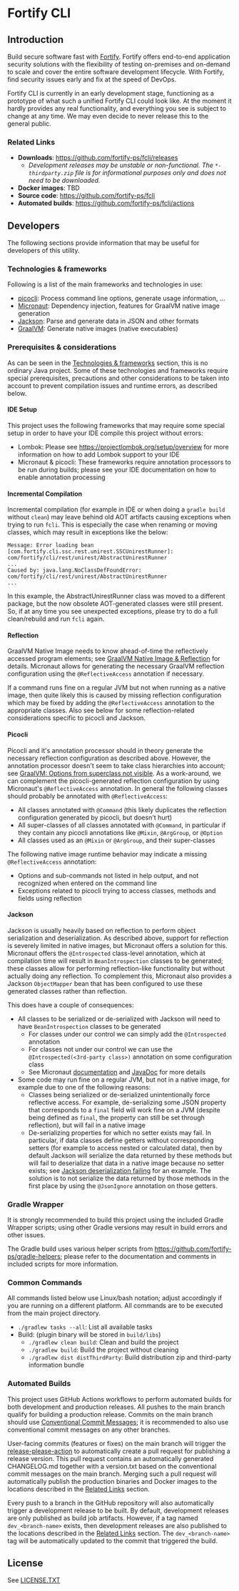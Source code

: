 <x-tag-head>
<x-tag-meta http-equiv="X-UA-Compatible" content="IE=edge"/>

<x-tag-script language="JavaScript"><!--
<X-INCLUDE url="https://cdn.jsdelivr.net/gh/highlightjs/cdn-release@10.0.0/build/highlight.min.js"/>
--></x-tag-script>

<x-tag-script language="JavaScript"><!--
<X-INCLUDE url="https://ajax.googleapis.com/ajax/libs/jquery/3.4.1/jquery.min.js" />
--></x-tag-script>

<x-tag-script language="JavaScript"><!--
<X-INCLUDE url="${gradleHelpersLocation}/spa_readme.js" />
--></x-tag-script>

<x-tag-style><!--
<X-INCLUDE url="https://cdn.jsdelivr.net/gh/highlightjs/cdn-release@10.0.0/build/styles/github.min.css" />
--></x-tag-style>

<x-tag-style><!--
<X-INCLUDE url="${gradleHelpersLocation}/spa_readme.css" />
--></x-tag-style>
</x-tag-head>

# Fortify CLI

## Introduction

Build secure software fast with [Fortify](https://www.microfocus.com/en-us/solutions/application-security). Fortify offers end-to-end application security solutions with the flexibility of testing on-premises and on-demand to scale and cover the entire software development lifecycle.  With Fortify, find security issues early and fix at the speed of DevOps. 

Fortify CLI is currently in an early development stage, functioning as a prototype of what such a unified Fortify CLI could look like. At the moment it hardly provides any real functionality, and everything you see is subject to change at any time. We may even decide to never release this to the general public. 
  
### Related Links

* **Downloads**: https://github.com/fortify-ps/fcli/releases
    * _Development releases may be unstable or non-functional. The `*-thirdparty.zip` file is for informational purposes only and does not need to be downloaded._
* **Docker images**: TBD
* **Source code**: https://github.com/fortify-ps/fcli
* **Automated builds**: https://github.com/fortify-ps/fcli/actions


## Developers

The following sections provide information that may be useful for developers of this utility.

### Technologies & frameworks

Following is a list of the main frameworks and technologies in use:
* [picocli](https://picocli.info/): Process command line options, generate usage information, ...
* [Micronaut](https://micronaut.io/): Dependency injection, features for GraalVM native image generation
* [Jackson](https://github.com/FasterXML/jackson): Parse and generate data in JSON and other formats
* [GraalVM](https://www.graalvm.org/): Generate native images (native executables)

### Prerequisites & considerations

As can be seen in the [Technologies & frameworks](#technologies-frameworks) section, this is no ordinary Java project. Some of these technologies and frameworks require special prerequisites, precautions and other considerations to be taken into account to prevent compilation issues and runtime errors, as described below.

#### IDE Setup

This project uses the following frameworks that may require some special setup in order to have your IDE compile this project without errors:

* Lombok: Please see https://projectlombok.org/setup/overview for more information on how to add Lombok support to your IDE
* Micronaut & picocli: These frameworks require annotation processors to be run during builds; please see your IDE documentation on how to enable annotation processing

#### Incremental Compilation

Incremental compilation (for example in IDE or when doing a `gradle build` without `clean`) may leave behind old AOT artifacts causing exceptions when trying to run `fcli`. This is especially the case when renaming or moving classes, which may result in exceptions like the below:

```
Message: Error loading bean [com.fortify.cli.ssc.rest.unirest.SSCUnirestRunner]: com/fortify/cli/rest/unirest/AbstractUnirestRunner
...
Caused by: java.lang.NoClassDefFoundError: com/fortify/cli/rest/unirest/AbstractUnirestRunner
...
```

In this example, the AbstractUnirestRunner class was moved to a different package, but the now obsolete AOT-generated classes were still present. So, if at any time you see unexpected exceptions, please try to do a full clean/rebuild and run `fcli` again.

#### Reflection

GraalVM Native Image needs to know ahead-of-time the reflectively accessed program elements; see [GraalVM Native Image & Reflection](https://www.graalvm.org/reference-manual/native-image/Reflection/) for details. Micronaut allows for generating the necessary GraalVM reflection configuration using the `@ReflectiveAccess` annotation if necessary.

If a command runs fine on a regular JVM but not when running as a native image, then quite likely this is caused by missing reflection configuration which may be fixed by adding the `@ReflectiveAccess` annotation to the appropriate classes. Also see below for some reflection-related considerations specific to picocli and Jackson.

#### Picocli

Picocli and it's annotation processor should in theory generate the necessary reflection configuration as described above. However, the annotation processor doesn't seem to take class hierarchies into account; see [GraalVM: Options from superclass not visible](https://github.com/remkop/picocli/issues/1444). As a work-around, we can complement the picocli-generated reflection configuration by using Micronaut's `@ReflectiveAccess` annotation. In general the following classes should probably be annotated with `@ReflectiveAccess`:
* All classes annotated with `@Command` (this likely duplicates the reflection configuration generated by picocli, but doesn't hurt)
* All super-classes of all classes annotated with `@Command`, in particular if they contain any picocli annotations like `@Mixin`, `@ArgGroup`, or `@Option`
* All classes used as an `@Mixin` or `@ArgGroup`, and their super-classes

The following native image runtime behavior may indicate a missing `@ReflectiveAccess` annotation:
* Options and sub-commands not listed in help output, and not recognized when entered on the command line
* Exceptions related to picocli trying to access classes, methods and fields using reflection

#### Jackson

Jackson is usually heavily based on reflection to perform object serialization and deserialization. As described above, support for reflection is severely limited in native images, but Micronaut offers a solution for this. Micronaut offers the `@Introspected` class-level annotation, which at compilation time will result in `BeanIntrospection` classes to be generated; these classes allow for performing reflection-like functionality but without actually doing any reflection. To complement this, Micronaut also provides a Jackson `ObjectMapper` bean that has been configured to use these generated classes rather than reflection.

This does have a couple of consequences:
* All classes to be serialized or de-serialized with Jackson will need to have `BeanIntrospection` classes to be generated
    * For classes under our control we can simply add the `@Introspected` annotation
    * For classes not under our control we can use the `@Introspected(<3rd-party class>)` annotation on some configuration class
    * See Micronaut [documentation](https://docs.micronaut.io/latest/guide/#introspection) and [JavaDoc](https://docs.micronaut.io/3.0.1/api/io/micronaut/core/annotation/Introspected.html) for more details
* Some code may run fine on a regular JVM, but not in a native image, for example due to one of the following reasons:
    * Classes being serialized or de-serialized unintentionally force reflective access. For example, de-serializing some JSON property that corresponds to a `final` field will work fine on a JVM (despite being defined as `final`, the property can still be set through reflection), but will fail in a native image
    * De-serializing properties for which no setter exists may fail. In particular, if data classes define   getters without corresponding setters (for example to access nested or calculated data), then by default Jackson will serialize the data returned by these methods but will fail to deserialize that data in a native image because no setter exists; see [Jackson deserialization failing](https://github.com/micronaut-projects/micronaut-core/discussions/6393) for an example. The solution is to not serialize the data returned by those methods in the first place by using the `@JsonIgnore` annotation on those getters.

### Gradle Wrapper

It is strongly recommended to build this project using the included Gradle Wrapper scripts; using other Gradle versions may result in build errors and other issues.

The Gradle build uses various helper scripts from https://github.com/fortify-ps/gradle-helpers; please refer to the documentation and comments in included scripts for more information. 

### Common Commands

All commands listed below use Linux/bash notation; adjust accordingly if you are running on a different platform. All commands are to be executed from the main project directory.

* `./gradlew tasks --all`: List all available tasks
* Build: (plugin binary will be stored in `build/libs`)
	* `./gradlew clean build`: Clean and build the project
	* `./gradlew build`: Build the project without cleaning
	* `./gradlew dist distThirdParty`: Build distribution zip and third-party information bundle

### Automated Builds

This project uses GitHub Actions workflows to perform automated builds for both development and production releases. All pushes to the main branch qualify for building a production release. Commits on the main branch should use [Conventional Commit Messages](https://www.conventionalcommits.org/en/v1.0.0/); it is recommended to also use conventional commit messages on any other branches.

User-facing commits (features or fixes) on the main branch will trigger the [release-please-action](https://github.com/google-github-actions/release-please-action) to automatically create a pull request for publishing a release version. This pull request contains an automatically generated CHANGELOG.md together with a version.txt based on the conventional commit messages on the main branch. Merging such a pull request will automatically publish the production binaries and Docker images to the locations described in the [Related Links](#related-links) section.

Every push to a branch in the GitHub repository will also automatically trigger a development release to be built. By default, development releases are only published as build job artifacts. However, if a tag named `dev_<branch-name>` exists, then development releases are also published to the locations described in the [Related Links](#related-links) section. The `dev_<branch-name>` tag will be automatically updated to the commit that triggered the build.

## License
<x-insert text="<!--"/>

See [LICENSE.TXT](LICENSE.TXT)

<x-insert text="-->"/>

<x-include url="file:LICENSE.TXT"/>

